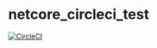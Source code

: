 # netcore_circleci_test

[![CircleCI](https://circleci.com/gh/OPorzii/netcore_circleci_test/tree/master.svg?style=svg)](https://circleci.com/gh/OPorzii/netcore_circleci_test/tree/master)
